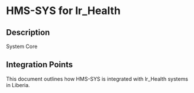 # HMS-SYS for lr_Health

## Description

System Core

## Integration Points

This document outlines how HMS-SYS is integrated with lr_Health systems in Liberia.
